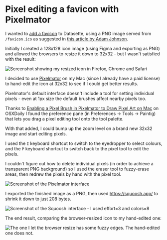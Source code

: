 # Pixel editing a favicon with Pixelmator

I wanted to [add a favicon](https://github.com/simonw/datasette/issues/1603) to Datasette, using a PNG image served from `/favicon.ico` as suggested in [this article by Adam Johnson](https://adamj.eu/tech/2022/01/18/how-to-add-a-favicon-to-your-django-site/).

Initially I created a 128x128 icon image (using Figma and exporting as PNG) and allowed the browsers to resize it down to 32x32 - but I wasn't satisfied with the result:

![Screenshot showing my resized icon in Firefox, Chrome and Safari](https://user-images.githubusercontent.com/9599/150405946-46d4aadc-deda-47f7-a562-0db5232af36c.png)

I decided to use [Pixelmator](https://www.pixelmator.com/pro/) on my Mac (since I already have a paid license) to hand-edit the icon at 32x32 to see if I could get better results.

Pixelmator's default interface doesn't include a tool for setting individual pixels - even at 1px size the default brushes affect nearby pixels too.

Thanks to [Enabling a Pixel Brush in Pixelmator to Draw Pixel Art on Mac](https://osxdaily.com/2016/11/17/enable-pixel-brush-pixelmator-mac/) on OSXDaily I found the preference pane (in Preferences -> Tools -> Paintig) that lets you drag a pixel editing tool onto the tool palette.

With that added, I could bump up the zoom level on a brand new 32x32 image and start editing pixels.

I used the `I` keyboard shortcut to switch to the eyedropper to select colours, and the `P` keyboard shortcut to switch back to the pixel tool to edit the pixels.

I couldn't figure out how to delete individual pixels (in order to achieve a transparent PNG background) so I used the eraser tool to fuzzy-erase areas, then redrew the pixels by hand with the pixel tool.

![Screenshot of the Pixelmator interface](https://user-images.githubusercontent.com/9599/150406510-b563af5b-21e0-48b2-b73f-bbf4031f3050.png)

I exported the finished image as a PNG, then used https://squoosh.app/ to shrink it down to just 208 bytes.

![Screenshot of the Squoosh interface - I used effort=3 and colors=8](https://user-images.githubusercontent.com/9599/150406568-4081e9aa-2161-4f6c-bc97-5e99780d6ea0.png)

The end result, comparing the browser-resized icon to my hand-edited one:

![The one I let the browser resize has some fuzzy edges. The hand-edited one does not.](https://user-images.githubusercontent.com/9599/150407521-a7b0c823-d9f3-4c31-b927-6ac9d93e9d85.png)
